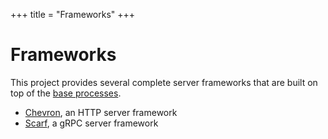 +++
title = "Frameworks"
+++

# Frameworks

This project provides several complete server frameworks that are built on top of the [base processes](/docs/base-processes).

- [Chevron](/docs/frameworks/chevron), an HTTP server framework
- [Scarf](/docs/frameworks/scarf), a gRPC server framework
